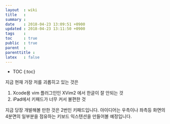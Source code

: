 ```yaml
---
layout  : wiki
title   : 
summary : 
date    : 2018-04-23 13:09:51 +0900
updated : 2018-04-23 13:11:50 +0900
tags    : 
toc     : true
public  : true
parent  : 
parenttitle : 
latex   : false
---
```

* TOC
{:toc}

지금 현재 가장 저를 괴롭히고 있는 것은
1. Xcode용 vim 플러그인인 XVim2 에서 한글이 잘 안되는 것
2. iPad에서 키패드가 너무 커서 불편한 것

지금 당장 개발해볼 만한 것은 2번인 키패드입니다. 아이디어는 우측이나 좌측등 화면의 4분면의 일부분을 점유하는 키보드 익스텐션을 만들어볼 예정입니다.

